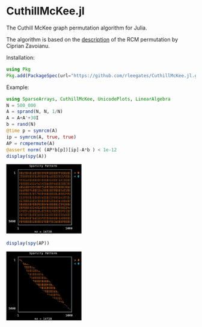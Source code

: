 # CuthillMcKee.jl
The Cuthill McKee graph permutation algorithm for Julia. 

The algorithm is based on the [description](http://ciprian-zavoianu.blogspot.com/2009/01/project-bandwidth-reduction.html) of the RCM permutation by Ciprian Zavoianu.

Installation:
```julia
using Pkg
Pkg.add(PackageSpec(url="https://github.com/rleegates/CuthillMcKee.jl.git"))
````

Example:
```julia
using SparseArrays, CuthillMcKee, UnicodePlots, LinearAlgebra
N = 500_000
A = sprand(N, N, 1/N)
A = A+A'+30I
b = rand(N)
@time p = symrcm(A)
ip = symrcm(A, true, true)
AP = rcmpermute(A)
@assert norm( (AP*b[p])[ip]-A*b ) < 1e-12
display(spy(A))
```
<img src="https://github.com/rleegates/Images/blob/master/prercm.png?raw=true" alt="pre_rcm_sparsity" width="200"/>

```julia
display(spy(AP))
```
<img src="https://github.com/rleegates/Images/blob/master/postrcm.png?raw=true" alt="pre_rcm_sparsity" width="200"/>
